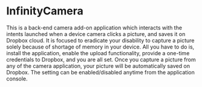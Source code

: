 # InfinityCamera
This is a back-end camera add-on application which interacts with the intents launched when a device camera clicks a picture, and saves it on Dropbox cloud. It is focused to eradicate your disability to capture a picture solely because of shortage of memory in your device. All you have to do is, install the application, enable the upload functionality, provide a one-time credentials to Dropbox, and you are all set. Once you capture a picture from any of the camera application, your picture will be automatically saved on Dropbox. The setting can be enabled/disabled anytime from the application console.
